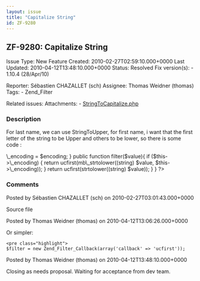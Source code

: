 ```yaml
---
layout: issue
title: "Capitalize String"
id: ZF-9280
---
```


ZF-9280: Capitalize String
--------------------------

 Issue Type: New Feature Created: 2010-02-27T02:59:10.000+0000 Last Updated: 2010-04-12T13:48:10.000+0000 Status: Resolved Fix version(s): - 1.10.4 (28/Apr/10)
 
 Reporter:  Sébastien CHAZALLET (sch)  Assignee:  Thomas Weidner (thomas)  Tags: - Zend\_Filter
 
 Related issues: 
 Attachments: - [StringToCapitalize.php](/issues/secure/attachment/12806/StringToCapitalize.php)
 
### Description

For last name, we can use StringToUpper, for first name, i want that the first letter of the string to be Upper and others to be lower, so there is some code :

 <?php /\* \* Filtre permettant d'avoir une chaine de caractère dont \* la première lettre est en majuscule et les autres en minuscules. \*/ class Zend\_Filter\_StringToCapitalize implements Zend\_Filter\_Interface { protected $\_encoding = null; public function setEncoding($encoding = null){ if (!function\_exists('mb\_strtolower')) { require\_once 'Zend/Filter/Exception.php'; throw new Zend\_Filter\_Exception('mbstring is required for this feature'); } $this->\_encoding = $encoding; } public function filter($value){ if ($this->\_encoding) { return ucfirst(mb\_strtolower((string) $value, $this->\_encoding)); } return ucfirst(strtolower((string) $value)); } } ?> 

 

### Comments

Posted by Sébastien CHAZALLET (sch) on 2010-02-27T03:01:43.000+0000

Source file

 

 

Posted by Thomas Weidner (thomas) on 2010-04-12T13:06:26.000+0000

Or simpler:

 
    <pre class="highlight">
    $filter = new Zend_Filter_Callback(array('callback' => 'ucfirst'));


 

 

Posted by Thomas Weidner (thomas) on 2010-04-12T13:48:10.000+0000

Closing as needs proposal. Waiting for acceptance from dev team.

 

 